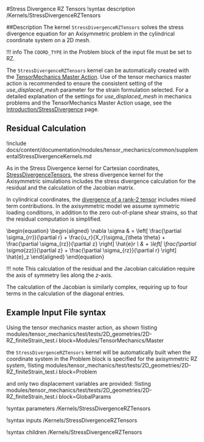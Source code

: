 #Stress Divergence RZ Tensors
!syntax description /Kernels/StressDivergenceRZTensors

##Description
The kernel `StressDivergenceRZTensors` solves the stress divergence equation for an Axisymmetric problem in the cylindrical coordinate system on a 2D mesh.

!!! info
    The `COORD_TYPE` in the Problem block of the input file must be set to RZ.


The `StressDivergenceRZTensors` kernel can be automatically created with the [TensorMechanics Master Action](/systems/Modules/TensorMechanics/Master/index.md). Use of the tensor mechanics master action is recommended to ensure the consistent setting of the _use_displaced_mesh_ parameter for the strain formulation selected.
For a detailed explanation of the settings for _use_displaced_mesh_ in mechanics problems and the TensorMechanics Master Action usage, see the [Introduction/StressDivergence](auto::/introduction/StressDivergence) page.

## Residual Calculation
!include docs/content/documentation/modules/tensor_mechanics/common/supplementalStressDivergenceKernels.md

As in the Stress Divergence kernel for Cartesian coordinates, [StressDivergenceTensors](/StressDivergenceTensors.md), the stress divergence kernel for the Axisymmetric simulations includes the stress divergence calculation for the residual and the calculation of the Jacobian matrix.

In cylindrical coordinates, the [divergence of a rank-2 tensor](https://en.wikipedia.org/wiki/Tensor_derivative_%28continuum_mechanics%29#Cylindrical_polar_coordinates_2) includes mixed term contributions.  In the axisymmetric model we assume symmetric loading conditions, in addition to the zero out-of-plane shear strains, so that the residual computation is simplified.

\begin{equation}
\begin{aligned}
\nabla \sigma  & = \left[ \frac{\partial \sigma_{rr}}{\partial r} + \frac{u_r}{X_r}\sigma_{\theta \theta} + \frac{\partial \sigma_{rz}}{\partial z} \right] \hat{e}_r \\
 & + \left[ \frac{\partial \sigma_{zz}}{\partial z} + \frac{\partial \sigma_{rz}}{\partial r}    \right] \hat{e}_z
\end{aligned}
\end{equation}

!!! note
    This calculation of the residual and the Jacobian calculation require the axis of symmetry lies along the $z$-axis.

The calculation of the Jacobian is similarly complex, requiring up to four terms in the calculation of the diagonal entries.

## Example Input File syntax
Using the tensor mechanics master action, as shown
!listing modules/tensor_mechanics/test/tests/2D_geometries/2D-RZ_finiteStrain_test.i block=Modules/TensorMechanics/Master

the `StressDivergenceRZTensors` kernel will be automatically built when the coordinate system in the Problem block is specified for the axisymmetric RZ system,
!listing modules/tensor_mechanics/test/tests/2D_geometries/2D-RZ_finiteStrain_test.i block=Problem

and only two displacement variables are provided:
!listing modules/tensor_mechanics/test/tests/2D_geometries/2D-RZ_finiteStrain_test.i block=GlobalParams

!syntax parameters /Kernels/StressDivergenceRZTensors

!syntax inputs /Kernels/StressDivergenceRZTensors

!syntax children /Kernels/StressDivergenceRZTensors

